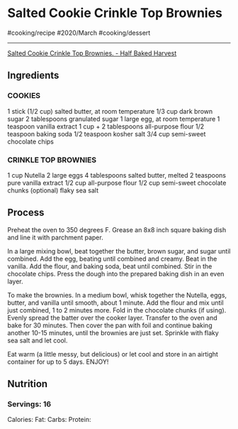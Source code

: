 # Salted Cookie Crinkle Top Brownies
#cooking/recipe #2020/March #cooking/dessert
- - - -
[Salted Cookie Crinkle Top Brownies. - Half Baked Harvest](https://www.halfbakedharvest.com/salted-cookie-crinkle-top-brownies/)

## Ingredients
### COOKIES
1 stick (1/2 cup) salted butter, at room temperature
1/3 cup dark brown sugar
2 tablespoons granulated sugar
1 large egg, at room temperature
1 teaspoon vanilla extract
1 cup + 2 tablespoons all-purpose flour
1/2 teaspoon baking soda
1/2 teaspoon kosher salt
3/4 cup semi-sweet chocolate chips

### CRINKLE TOP BROWNIES
1 cup Nutella
2 large eggs
4 tablespoons salted butter, melted
2 teaspoons pure vanilla extract
1/2 cup all-purpose flour
1/2 cup semi-sweet chocolate chunks (optional)
flaky sea salt

## Process
Preheat the oven to 350 degrees F. Grease an 8x8 inch square baking dish and line it with parchment paper.

In a large mixing bowl, beat together the butter, brown sugar, and sugar until combined. Add the egg, beating until combined and creamy. Beat in the vanilla. Add the flour, and baking soda, beat until combined. Stir in the chocolate chips. Press the dough into the prepared baking dish in an even layer.

To make the brownies. In a medium bowl, whisk together the Nutella, eggs, butter, and vanilla until smooth, about 1 minute. Add the flour and mix until just combined, 1 to 2 minutes more. Fold in the chocolate chunks (if using). Evenly spread the batter over the cooker layer. Transfer to the oven and bake for 30 minutes. Then cover the pan with foil and continue baking another 10-15 minutes, until the brownies are just set. Sprinkle with flaky sea salt and let cool.

Eat warm (a little messy, but delicious) or let cool and store in an airtight container for up to 5 days. ENJOY!

## Nutrition
### Servings: 16
Calories: 
Fat: 
Carbs: 
Protein: 
